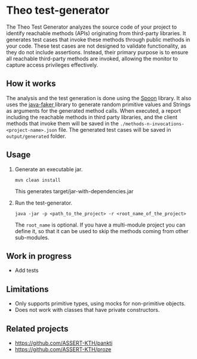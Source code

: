 # Theo test-generator

The Theo Test Generator analyzes the source code of your project to identify reachable methods (APIs) originating from 
third-party libraries. It generates test cases that invoke these methods through public methods in your code. 
These test cases are not designed to validate functionality, as they do not include assertions. Instead, their primary 
purpose is to ensure all reachable third-party methods are invoked, allowing the monitor to capture access privileges effectively.

## How it works 

The analysis and the test generation is done using the [Spoon](https://github.com/INRIA/spoon) library. It also uses the
[java-faker ](https://github.com/DiUS/java-faker) library to generate random primitive values and Strings as arguments for the 
generated method calls. 
When executed, a report including the reachable methods in third party libraries, and the client methods that invoke them 
will be saved in the `./methods-n-invocations-<project-name>.json` file. The generated test cases will be saved in 
`output/generated` folder.

## Usage

1. Generate an executable jar.
   ```
   mvn clean install
   ``` 
   This generates target/jar-with-dependencies.jar

2. Run the test-generator.
   ```
   java -jar -p <path_to_the_project> -r <root_name_of_the_project>
   ```
   The `root_name` is optional. If you have a multi-module project you can define it, so that it can be used to skip the
   methods coming from other sub-modules.

## Work in progress

 - Add tests

## Limitations

 - Only supports primitive types, using mocks for non-primitive objects.
 - Does not work with classes that have private constructors.

## Related projects

 - https://github.com/ASSERT-KTH/pankti
 - https://github.com/ASSERT-KTH/proze
